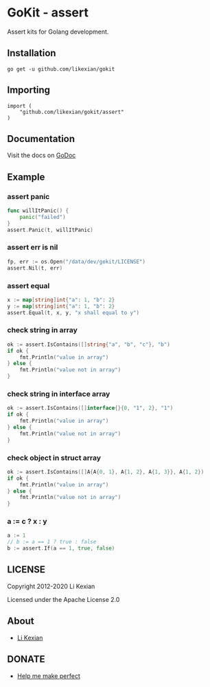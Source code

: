 # GoKit - assert

Assert kits for Golang development.

## Installation

    go get -u github.com/likexian/gokit

## Importing

    import (
        "github.com/likexian/gokit/assert"
    )

## Documentation

Visit the docs on [GoDoc](https://godoc.org/github.com/likexian/gokit/assert)

## Example

### assert panic

```go
func willItPanic() {
    panic("failed")
}
assert.Panic(t, willItPanic)
```

### assert err is nil

```go
fp, err := os.Open("/data/dev/gokit/LICENSE")
assert.Nil(t, err)
```

### assert equal

```go
x := map[string]int{"a": 1, "b": 2}
y := map[string]int{"a": 1, "b": 2}
assert.Equal(t, x, y, "x shall equal to y")
```

### check string in array

```go
ok := assert.IsContains([]string{"a", "b", "c"}, "b")
if ok {
    fmt.Println("value in array")
} else {
    fmt.Println("value not in array")
}
```

### check string in interface array

```go
ok := assert.IsContains([]interface{}{0, "1", 2}, "1")
if ok {
    fmt.Println("value in array")
} else {
    fmt.Println("value not in array")
}
```

### check object in struct array

```go
ok := assert.IsContains([]A{A{0, 1}, A{1, 2}, A{1, 3}}, A{1, 2})
if ok {
    fmt.Println("value in array")
} else {
    fmt.Println("value not in array")
}
```

### a := c ? x : y

```go
a := 1
// b := a == 1 ? true : false
b := assert.If(a == 1, true, false)
```

## LICENSE

Copyright 2012-2020 Li Kexian

Licensed under the Apache License 2.0

## About

- [Li Kexian](https://www.likexian.com/)

## DONATE

- [Help me make perfect](https://www.likexian.com/donate/)
